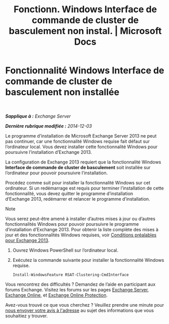 ﻿---
title: 'Fonctionn. Windows Interface de commande de cluster de basculement non instal. | Microsoft Docs'
TOCTitle: Fonctionnalité Windows Interface de commande de cluster de basculement non installée
ms:assetid: 0d839514-5ab7-497d-8945-41392b4c3980
ms:mtpsurl: https://technet.microsoft.com/fr-fr/library/ms.exch.setupreadiness.rsatclusteringcmdinterfaceinstalled(v=EXCHG.150)
ms:contentKeyID: 51407155
ms.date: 04/24/2018
mtps_version: v=EXCHG.150
ms.translationtype: HT
---

# Fonctionnalité Windows Interface de commande de cluster de basculement non installée

 

_**Sapplique à :** Exchange Server_

_**Dernière rubrique modifiée :** 2014-12-03_

Le programme d’installation de Microsoft Exchange Server 2013 ne peut pas continuer, car une fonctionnalité Windows requise fait défaut sur l’ordinateur local. Vous devez installer cette fonctionnalité Windows pour poursuivre l’installation d’Exchange 2013.

La configuration de Exchange 2013 requiert que la fonctionnalité Windows **Interface de commande de cluster de basculement** soit installée sur l’ordinateur pour pouvoir poursuivre l’installation.

Procédez comme suit pour installer la fonctionnalité Windows sur cet ordinateur. Si un redémarrage est requis pour terminer l’installation de cette fonctionnalité, vous devez quitter le programme d’installation d’Exchange 2013, redémarrer et relancer le programme d’installation.

> [!NOTE]
> Vous serez peut-être amené à installer d’autres mises à jour ou d’autres fonctionnalités Windows pour pouvoir poursuivre le programme d’installation d’Exchange 2013. Pour obtenir la liste complète des mises à jour et des fonctionnalités Windows requises, voir <a href="exchange-2013-prerequisites-exchange-2013-help.md">Conditions préalables pour Exchange 2013</a>.


1.  Ouvrez Windows PowerShell sur l’ordinateur local.

2.  Exécutez la commande suivante pour installer la fonctionnalité Windows requise.
    
        Install-WindowsFeature RSAT-Clustering-CmdInterface

Vous rencontrez des difficultés ? Demandez de l’aide en participant aux forums Exchange. Visitez les forums sur les pages [Exchange Server](https://go.microsoft.com/fwlink/p/?linkid=60612), [Exchange Online](https://go.microsoft.com/fwlink/p/?linkid=267542), et [Exchange Online Protection](https://go.microsoft.com/fwlink/p/?linkid=285351).

Avez-vous trouvé ce que vous cherchez ? Veuillez prendre une minute pour [nous envoyer votre avis à l'adresse](mailto:exsetuphelpfeedback@microsoft.com?subject=exchange%202013%20setup%20help%20feedback) au sujet des informations que vous souhaitiez y trouver.

